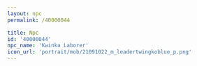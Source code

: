 ```yaml
---
layout: npc
permalink: /40000044

title: Npc
id: '40000044'
npc_name: 'Kwinka Laborer'
icon_url: 'portrait/mob/21091022_m_leadertwingkoblue_p.png'
---
```

